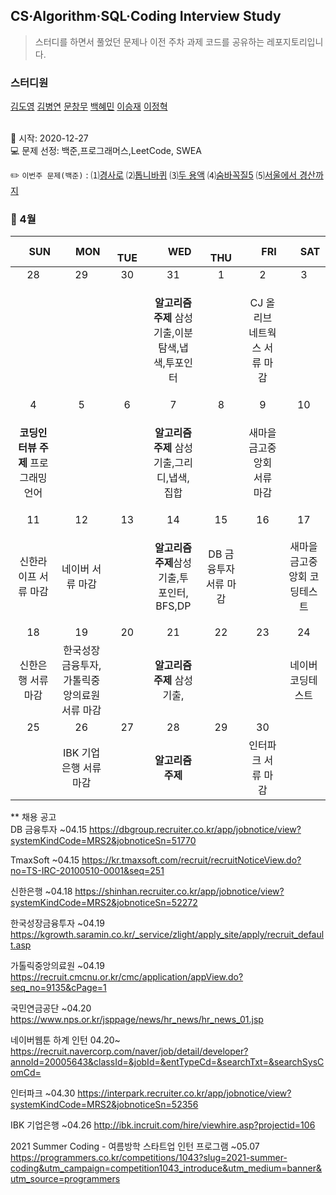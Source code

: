 ## CS·Algorithm·SQL·Coding Interview Study
<blockquote>스터디를 하면서 풀었던 문제나 이전 주차 과제 코드를 공유하는 레포지토리입니다.</blockquote>

### 스터디원

[김도영](https://github.com/kimdy003) [김병연](https://github.com/KBY-TECH) [문창무](https://github.com/ChangmooMoon) [백혜민](https://github.com/HyeminBaek) [이승재](https://github.com/raspberrypeach) [이정혁](https://github.com/wjdgurrj)

<br> 📌 시작: 2020-12-27 
<br> 💻 문제 선정: 백준,프로그래머스,LeetCode, SWEA

✏️ `이번주 문제(백준)` : ⑴[경사로](https://www.acmicpc.net/problem/14890)  ⑵[톱니바퀴](https://www.acmicpc.net/problem/14891)  ⑶[두 용액](https://www.acmicpc.net/problem/2470)  ⑷[숨바꼭질5](https://www.acmicpc.net/problem/17071)  ⑸[서울에서 경산까지](https://www.acmicpc.net/problem/14863)

<h3> 📅 4월 </h3>


|　  SUN　  |　  MON　  |　  TUE　  |　  WED　  |　  THU　  |　  FRI　  |　  SAT　  |
|:---:|:---:|:---:|:---:|:---:|:---:|:---:|
|    28    |    29    |    30    |    31    |    1    |    2    |    3    |
| ||<p></p> |<p><b>알고리즘 주제</b> 삼성기출,이분탐색,냅색,투포인터</p>  | |CJ 올리브 네트웍스 서류 마감||
| 4 |      5      |      6      |     7     |    8     |     9     | 10 |
|<p><b>코딩인터뷰 주제</b> 프로그래밍 언어</p>|<p></p>||<p><b>알고리즘 주제</b> 삼성기출,그리디,냅색,집합</p>||새마을금고중앙회 서류 마감|    |
| 11 |      12       |      13       |      14       |     15     |     16     |17|
|신한라이프 서류 마감 |네이버 서류 마감||<p><b>알고리즘 주제</b>삼성기출,투 포인터, BFS,DP</p>|DB 금융투자 서류 마감||새마을금고중앙회 코딩테스트|
| 18 |      19        |       20       |         21              |  22  |  23  |  24  |
|신한은행 서류 마감|한국성장금융투자,가톨릭중앙의료원 서류 마감|<p></p>|<p><b>알고리즘 주제</b> 삼성기출,</p>||<p></p>|네이버 코딩테스트|
| 25 |26|27|28|29|30||
||IBK 기업은행 서류 마감||<b>알고리즘 주제</b>||인터파크 서류 마감||

** 채용 공고
<br>DB 금융투자 ~04.15 https://dbgroup.recruiter.co.kr/app/jobnotice/view?systemKindCode=MRS2&jobnoticeSn=51770

TmaxSoft ~04.15 https://kr.tmaxsoft.com/recruit/recruitNoticeView.do?no=TS-IRC-20100510-0001&seq=251

신한은행 ~04.18 https://shinhan.recruiter.co.kr/app/jobnotice/view?systemKindCode=MRS2&jobnoticeSn=52272

한국성장금융투자 ~04.19 https://kgrowth.saramin.co.kr/_service/zlight/apply_site/apply/recruit_default.asp

가톨릭중앙의료원 ~04.19 https://recruit.cmcnu.or.kr/cmc/application/appView.do?seq_no=9135&cPage=1

국민연금공단  ~04.20 https://www.nps.or.kr/jsppage/news/hr_news/hr_news_01.jsp

네이버웹툰 하계 인턴 04.20~ https://recruit.navercorp.com/naver/job/detail/developer?annoId=20005643&classId=&jobId=&entTypeCd=&searchTxt=&searchSysComCd=

인터파크 ~04.30 https://interpark.recruiter.co.kr/app/jobnotice/view?systemKindCode=MRS2&jobnoticeSn=52356

IBK 기업은행 ~04.26 http://ibk.incruit.com/hire/viewhire.asp?projectid=106

2021 Summer Coding - 여름방학 스타트업 인턴 프로그램 ~05.07 https://programmers.co.kr/competitions/1043?slug=2021-summer-coding&utm_campaign=competition1043_introduce&utm_medium=banner&utm_source=programmers
